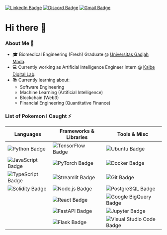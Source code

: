 [![LinkedIn Badge](https://img.shields.io/badge/rsydn-0A66C2?logo=linkedin&logoColor=fff&style=flat&href=https://www.linkedin.com/in/rsydn/)](https://www.linkedin.com/in/rsydn/) [![Discord Badge](https://img.shields.io/badge/diabolicjoker-5865F2?logo=discord&logoColor=fff&style=flat&href=https://discordapp.com/users/312064147154010112)](https://discordapp.com/users/312064147154010112) [![Gmail Badge](https://img.shields.io/badge/rasyidanakbar@mail.ugm.ac.id-EA4335?logo=gmail&logoColor=fff&style=flat&href=mailto:rasyidanakbar@mail.ugm.ac.id)](mailto:rasyidanakbar@mail.ugm.ac.id)

# Hi there 👋 

### About Me 🤔

- 🎓 Biomedical Engineering (Fresh) Graduate @ [Universitas Gadjah Mada](https://ugm.ac.id/en/).
- 💻 Currently working as Artificial Intelligence Engineer Intern @ [Kalbe Digital Lab](https://www.kalbe.co.id/en).
- 📚 Currently learning about:
  - Software Engineering
  - Machine Learning (Artificial Intelligence)
  - Blockchain (Web3)
  - Financial Engineering (Quantitative Finance)

### List of Pokemon I Caught ⚡

| **Languages**        | **Frameworks & Libraries** | **Tools & Misc**            |
|----------------------|----------------------------|-----------------------------|
| ![Python Badge](https://img.shields.io/badge/Python-3776AB?logo=python&logoColor=fff&style=flat) | ![TensorFlow Badge](https://img.shields.io/badge/TensorFlow-FF6F00?logo=tensorflow&logoColor=fff&style=flat) | ![Ubuntu Badge](https://img.shields.io/badge/Ubuntu-E95420?logo=ubuntu&logoColor=fff&style=flat) |
| ![JavaScript Badge](https://img.shields.io/badge/JavaScript-F7DF1E?logo=javascript&logoColor=000&style=flat) | ![PyTorch Badge](https://img.shields.io/badge/PyTorch-EE4C2C?logo=pytorch&logoColor=fff&style=flat) | ![Docker Badge](https://img.shields.io/badge/Docker-2496ED?logo=docker&logoColor=fff&style=flat) |
| ![TypeScript Badge](https://img.shields.io/badge/TypeScript-3178C6?logo=typescript&logoColor=fff&style=flat) | ![Streamlit Badge](https://img.shields.io/badge/Streamlit-FF4B4B?logo=streamlit&logoColor=fff&style=flat) | ![Git Badge](https://img.shields.io/badge/Git-F05032?logo=git&logoColor=fff&style=flat) |
| ![Solidity Badge](https://img.shields.io/badge/Solidity-363636?logo=solidity&logoColor=fff&style=flat)  | ![Node.js Badge](https://img.shields.io/badge/Node.js-393?logo=nodedotjs&logoColor=fff&style=flat) | ![PostgreSQL Badge](https://img.shields.io/badge/PostgreSQL-4169E1?logo=postgresql&logoColor=fff&style=flat) |
|                      | ![React Badge](https://img.shields.io/badge/React-61DAFB?logo=react&logoColor=000&style=flat) | ![Google BigQuery Badge](https://img.shields.io/badge/Google%20BigQuery-669DF6?logo=googlebigquery&logoColor=fff&style=flat) |
|                      | ![FastAPI Badge](https://img.shields.io/badge/FastAPI-009688?logo=fastapi&logoColor=fff&style=flat) | ![Jupyter Badge](https://img.shields.io/badge/Jupyter-F37626?logo=jupyter&logoColor=fff&style=flat) |
|                      | ![Flask Badge](https://img.shields.io/badge/Flask-000?logo=flask&logoColor=fff&style=flat) | ![Visual Studio Code Badge](https://img.shields.io/badge/Visual%20Studio%20Code-007ACC?logo=visualstudiocode&logoColor=fff&style=flat) |


